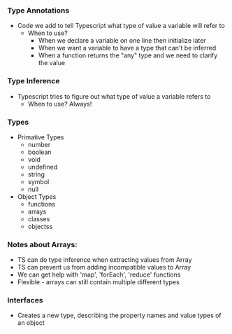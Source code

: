 ### Type Annotations
- Code we add to tell Typescript what type of value a variable will refer to
    - When to use?
        - When we declare a variable on one line then initialize later
        - When we want a variable to have a type that can't be inferred
        - When a function returns the "any" type and we need to clarify the value
### Type Inference
- Typescript tries to figure out what type of value a variable refers to
    - When to use? Always!
### Types
- Primative Types
    - number
    - boolean
    - void
    - undefined
    - string
    - symbol
    - null
- Object Types
    - functions
    - arrays
    - classes
    - objectss

### Notes about Arrays:
- TS can do type inference when extracting values from Array
- TS can prevent us from adding incompatible values to Array
- We can get help with 'map', 'forEach', 'reduce' functions
- Flexible - arrays can still contain multiple different types

### Interfaces
- Creates a new type, describing the property names and value types of an object